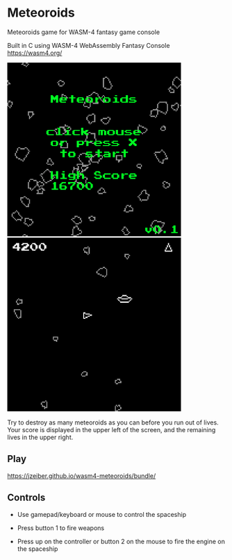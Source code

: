 # Meteoroids
Meteoroids game for WASM-4 fantasy game console

Built in C using WASM-4 WebAssembly Fantasy Console https://wasm4.org/

![Title](https://github.com/jzeiber/wasm4-meteoroids/raw/main/images/title.png "Title")
![Game](https://github.com/jzeiber/wasm4-meteoroids/raw/main/images/game1.png "Gameplay")

Try to destroy as many meteoroids as you can before you run out of lives.  Your score is displayed in the upper left of the screen, and the remaining lives in the upper right.

## Play

https://jzeiber.github.io/wasm4-meteoroids/bundle/

## Controls

 - Use gamepad/keyboard or mouse to control the spaceship
 
 - Press button 1 to fire weapons
 
 - Press up on the controller or button 2 on the mouse to fire the engine on the spaceship

